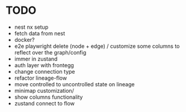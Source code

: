 # TODO

- nest nx setup
- fetch data from nest
- docker?
- e2e playwright delete (node + edge) / customize some columns to reflect over the graph/config
- immer in zustand
- auth layer with frontegg
- change connection type
- refactor lineage-flow
- move controlled to uncontrolled state on lineage
- minimap customization/
- show columns functionality
- zustand connect to flow
